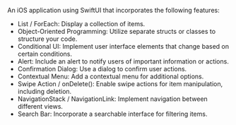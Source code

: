 An iOS application using SwiftUI that incorporates the following features:

- List / ForEach: Display a collection of items.
- Object-Oriented Programming: Utilize separate structs or classes to structure your code.
- Conditional UI: Implement user interface elements that change based on certain conditions.
- Alert: Include an alert to notify users of important information or actions.
- Confirmation Dialog: Use a dialog to confirm user actions.
- Contextual Menu: Add a contextual menu for additional options.
- Swipe Action / onDelete(): Enable swipe actions for item manipulation, including deletion.
- NavigationStack / NavigationLink: Implement navigation between different views.
- Search Bar: Incorporate a searchable interface for filtering items.
